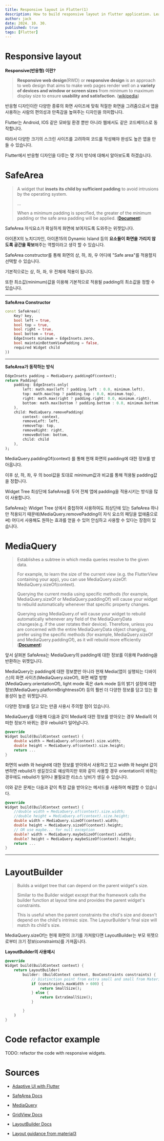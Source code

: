```yaml
---
title: Responsive layout in Flutter(1)
description: How to build responsive layout in flutter application. Learn about SafeArea, MediaQuery, LayoutBuilder and some best practices.
author: jack
date: 2024. 10. 30.
published: true
tags: [Flutter]
---
```


# Responsive layout

**Responsive(반응형) 이란?**

> **Responsive web design**(RWD) or **responsive design** is an approach to web design that aims to make web pages render well on a **variety of devices and window or screen sizes** from minimum to maximum display size to ensure **usability and satisfaction**. ([wikipedia](https://en.wikipedia.org/wiki/Responsive_web_design))

반응형 디자인이란 다양한 종류의 화면 사이즈에 맞춰 적절한 화면을 그려줌으로서 앱을 사용하는 사람의 편의성과 만족감을 높여주는 디자인을 의미합니다.

Flutter는 Android, IOS 같은 모바일 환경 뿐만 아니라 웹에서도 같은 코드베이스로 동작합니다.

따라서 다양한 크기의 스크린 사이즈를 고려하여 코드를 작성해야 완성도 높은 앱을 만들 수 있습니다.

Flutter에서 반응형 디자인을 다루는 몇 가지 방식에 대해서 알아보도록 하겠습니다.

# SafeArea

> A widget that **insets its child by sufficient padding** to avoid intrusions by the operating system.
>
> ...
>
> When a minimum padding is specified, the greater of the minimum padding or the safe area padding will be applied. ([**Document**](https://api.flutter.dev/flutter/widgets/SafeArea-class.html))

SafeArea 자식요소가 확실하게 화면에 보여지도록 도와주는 위젯입니다.

아이폰X의 노치디자인, 아이폰15의 Dynamic Island 등의 **요소들이 화면을 가리지 않도록 공간을 확보**해주는 역할이라고 생각 할 수 있습니다.

SafeArea constructor를 통해 화면의 상, 하, 좌, 우 어디에 "Safe area"를 적용할지 선택할 수 있습니다.

기본적으로는 상, 하, 좌, 우 전체에 적용이 됩니다.

또한 최소값(minimum)값을 이용해 기본적으로 적용될 padding의 최소값을 정할 수 있습니다.

---

**SafeArea Constructor**

```dart
const SafeArea({
	Key? key,
	bool left = true,
	bool top = true,
	bool right = true,
	bool bottom = true,
	EdgeInsets minimum = EdgeInsets.zero,
	bool maintainBottomViewPadding = false,
	required Widget child
})
```

---

**SafeArea가 동작하는 방식**

```dart
EdgeInsets padding = MediaQuery.paddingOf(context);
return Padding(
	padding: EdgeInsets.only(
		left: math.max(left ? padding.left : 0.0, minimum.left),
		top: math.max(top ? padding.top : 0.0, minimum.top),
		right: math.max(right ? padding.right: 0.0, minimum.right),
		bottom: math.max(bottom ? padding.bottom : 0.0, minimum.bottom)
	),
	child: MediaQuery.removePadding(
		context: context,
		removeLeft: left,
		removeTop: top,
		removeRight: right,
		removeBottom: bottom,
		child: child
	),
);
```

MediaQuery.paddingOf(context) 를 통해 현재 화면의 padding에 대한 정보를 받아옵니다.

이후 상, 하, 좌, 우 의 bool값을 토대로 minimum값과 비교를 통해 적용될 padding값을 정합니다.

Widget Tree 최상단에 SafeArea를 두어 전체 앱에 padding을 적용시키는 방식을 많이 사용합니다.

SafeArea는 Widget Tree 상에서 중첩하여 사용하여도 최상단에 있는 SafeArea 하나만 적용되기 때문에(MediaQuery.removePadding이 자식 요소의 패딩을 없애줌으로써) 어디서 사용해도 원하는 효과를 얻을 수 있어 안심하고 사용할 수 있다는 장점이 있습니다.

# MediaQuery

> Establishes a subtree in which media queries resolve to the given data.
>
> For example, to learn the size of the current view (e.g. the FlutterView containing your app), you can use MediaQuery.sizeOf: MediaQuery.sizeOf(context).
>
> Querying the current media using specific methods (for example, MediaQuery.sizeOf or MediaQuery.paddingOf) will cause your widget to rebuild automatically whenever that specific property changes.
>
> Querying using MediaQuery.of will cause your widget to rebuild automatically whenever any field of the MediaQueryData changes(e.g. if the user rotates their device).
> Therefore, unless you are concerned with the entire MediaQueryData object changing, prefer using the specific methods (for example, MediaQuery.sizeOf and MediaQuery.paddingOf), as it will rebuild more efficiently ([**Document**](https://api.flutter.dev/flutter/widgets/MediaQuery-class.html))

앞서 살펴본 SafeArea는 MediaQuery의 padding에 대한 정보를 이용해 Padding을 반환하는 위젯입니다.

MediaQuery는 padding에 대한 정보뿐만 아니라 현재 Media(앱이 실행되는 디바이스)의 화면 사이즈(MediaQuery.sizeOf), 화면 배열 방향(MediaQuery.orientationOf), light mode 혹은 dark mode 등의 밝기 설정에 대한 정보(MediaQuery.platformBrightnessOf) 등의 훨씬 더 다양한 정보를 담고 있는 활용성이 높은 위젯입니다.

다양한 정보를 담고 있는 만큼 사용시 주의할 점이 있습니다.

MediaQuery를 이용해 다음과 같이 Media에 대한 정보를 받아오는 경우 Media의 어떠한 정보가 바뀌는 경우 rebuild가 일어납니다.

```dart
@override
Widget build(BuildContext context) {
	double width = MediaQuery.of(context).size.width;
	double height = MediaQuery.of(context).size.height;
	return ...
}
```

화면의 width 와 height에 대한 정보를 받아와서 사용하고 있고 width 와 height 값이 변하면 rebuild가 생길것으로 예상하지만 위와 같이 사용할 경우 orientation이 바뀌는 경우에도 rebuild가 일어나 불필요한 리소스 낭비가 생길 수 있습니다.

이와 같은 문제는 다음과 같이 특정 값을 받아오는 메서드를 사용하여 해결할 수 있습니다.

```dart
@override
Widget build(BuildContext context) {
	//double width = MediaQuery.of(context).size.width;
	//double height = MediaQuery.of(context).size.height;
	double width = MediaQuery.sizeOf(context).width;
	double height = MediaQuery.sizeOf(context).height;
	// OR use maybe... for null exception
	double? width = MediaQuery.maybeSizeOf(context).width;
	double? height = MediaQuery.maybeSizeOf(context).height;
	return ...
}
```

---

# LayoutBuilder

> Builds a widget tree that can depend on the parent widget's size.
>
> Similar to the Builder widget except that the framework calls the builder function at layout time and provides the parent widget's constraints.
>
> This is useful when the parent constraints the chid's size and doesn't depend on the child's intrinsic size. The LayourBuilder's final size will match its child's size.

MediaQuery.sizeOf는 현재 화면의 크기를 가져왔다면 LayoutBuilder는 부모 위젯으로부터 크기 정보(constraints)를 가져옵니다.

**LayoutBuilder의 사용예시**

```dart
@override
Widget build(BuildContext context) {
    return LayoutBuilder(
        builder: (BuildContext context, BoxConstraints constraints) {
            // Distinction point from extra small and small from Material guide.
            if (constraints.maxWidth > 600) {
                return SmallSize();
            } else {
                return ExtraSmallSize();
            }

        }
    )
}

```

# Code refactor example

TODO: refactor the code with responsive widgets.

# Sources

- [Adaptive UI with Flutter](https://www.youtube.com/watch?time_continue=2039&v=LeKLGzpsz9I&embeds_referring_euri=https%3A%2F%2Fdocs.flutter.dev%2F&embeds_referring_origin=https%3A%2F%2Fdocs.flutter.dev&source_ve_path=MTM5MTE3LDEzOTExNywyMzg1MQ)

- [SafeArea Docs](https://api.flutter.dev/flutter/widgets/SafeArea-class.html)

- [MediaQuery](https://api.flutter.dev/flutter/widgets/MediaQuery-class.html)

- [GridView Docs](https://api.flutter.dev/flutter/widgets/GridView-class.html)

- [LayoutBuilder Docs](https://api.flutter.dev/flutter/widgets/LayoutBuilder-class.html)

- [Layout guidance from material3](https://m3.material.io/foundations/layout/applying-layout/window-size-classes)
